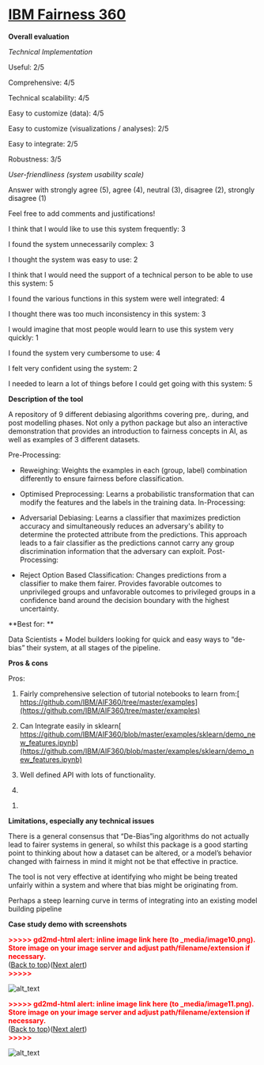 # **[IBM Fairness 360](https://github.com/IBM/AIF360)**

**Overall evaluation**

_Technical Implementation_

Useful: 2/5

Comprehensive: 4/5

Technical scalability: 4/5

Easy to customize (data): 4/5

Easy to customize (visualizations / analyses): 2/5

Easy to integrate: 2/5

Robustness: 3/5

_User-friendliness (system usability scale)_

Answer with strongly agree (5), agree (4), neutral (3), disagree (2), strongly disagree (1)

Feel free to add comments and justifications!

I think that I would like to use this system frequently: 3

I found the system unnecessarily complex: 3

I thought the system was easy to use: 2

I think that I would need the support of a technical person to be able to use this system: 5

I found the various functions in this system were well integrated: 4

I thought there was too much inconsistency in this system: 3

I would imagine that most people would learn to use this system very quickly: 1

I found the system very cumbersome to use: 4

I felt very confident using the system: 2

I needed to learn a lot of things before I could get going with this system: 5

**Description of the tool**

A repository of 9 different debiasing algorithms covering pre,. during, and post modelling phases. Not only a python package but also an interactive demonstration that provides an introduction to fairness concepts in AI, as well as examples of 3 different datasets.

Pre-Processing:

- Reweighing: Weights the examples in each (group, label) combination differently to ensure fairness before classification.

- Optimised Preprocessing: Learns a probabilistic transformation that can modify the features and the labels in the training data.
  In-Processing:

- Adversarial Debiasing: Learns a classifier that maximizes prediction accuracy and simultaneously reduces an adversary's ability to determine the protected attribute from the predictions. This approach leads to a fair classifier as the predictions cannot carry any group discrimination information that the adversary can exploit.
  Post-Processing:

- Reject Option Based Classification: Changes predictions from a classifier to make them fairer. Provides favorable outcomes to unprivileged groups and unfavorable outcomes to privileged groups in a confidence band around the decision boundary with the highest uncertainty.

**Best for: **

Data Scientists + Model builders looking for quick and easy ways to “de-bias” their system, at all stages of the pipeline.

**Pros & cons**

Pros:

1. Fairly comprehensive selection of tutorial notebooks to learn from:[ https://github.com/IBM/AIF360/tree/master/examples](https://github.com/IBM/AIF360/tree/master/examples)

2. Can Integrate easily in sklearn[ https://github.com/IBM/AIF360/blob/master/examples/sklearn/demo_new_features.ipynb](https://github.com/IBM/AIF360/blob/master/examples/sklearn/demo_new_features.ipynb)

3. Well defined API with lots of functionality.

4.

1)

**Limitations, especially any technical issues**

There is a general consensus that “De-Bias”ing algorithms do not actually lead to fairer systems in general, so whilst this package is a good starting point to thinking about how a dataset can be altered, or a model’s behavior changed with fairness in mind it might not be that effective in practice.

The tool is not very effective at identifying who might be being treated unfairly within a system and where that bias might be originating from.

Perhaps a steep learning curve in terms of integrating into an existing model building pipeline

**Case study demo with screenshots**

<p id="gdcalert10" ><span style="color: red; font-weight: bold">>>>>>  gd2md-html alert: inline image link here (to _media/image10.png). Store image on your image server and adjust path/filename/extension if necessary. </span><br>(<a href="#">Back to top</a>)(<a href="#gdcalert11">Next alert</a>)<br><span style="color: red; font-weight: bold">>>>>> </span></p>

![alt_text](_media/image10.png "image_tooltip")

<p id="gdcalert11" ><span style="color: red; font-weight: bold">>>>>>  gd2md-html alert: inline image link here (to _media/image11.png). Store image on your image server and adjust path/filename/extension if necessary. </span><br>(<a href="#">Back to top</a>)(<a href="#gdcalert12">Next alert</a>)<br><span style="color: red; font-weight: bold">>>>>> </span></p>

![alt_text](_media/image11.png "image_tooltip")
